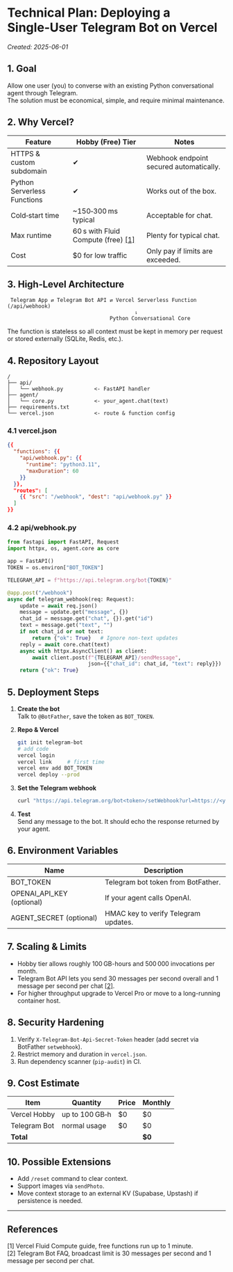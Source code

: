 
# Technical Plan: Deploying a Single‑User Telegram Bot on Vercel

*Created: 2025-06-01*

## 1. Goal
Allow one user (you) to converse with an existing Python conversational agent through Telegram.  
The solution must be economical, simple, and require minimal maintenance.

## 2. Why Vercel?
| Feature | Hobby (Free) Tier | Notes |
|---------|------------------|-------|
| HTTPS & custom subdomain | ✔ | Webhook endpoint secured automatically. |
| Python Serverless Functions | ✔ | Works out of the box. |
| Cold‑start time | ~150‑300 ms typical | Acceptable for chat. |
| Max runtime | 60 s with Fluid Compute (free) [[1]](#refs) | Plenty for typical chat. |
| Cost | $0 for low traffic | Only pay if limits are exceeded. |

## 3. High‑Level Architecture
```
 Telegram App ⇄ Telegram Bot API ⇄ Vercel Serverless Function (/api/webhook)
                                         ⇂
                                 Python Conversational Core
```
The function is stateless so all context must be kept in memory per request or stored externally (SQLite, Redis, etc.).

## 4. Repository Layout
```
/
├── api/
│   └── webhook.py          <- FastAPI handler
├── agent/
│   └── core.py             <- your_agent.chat(text)
├── requirements.txt
└── vercel.json             <- route & function config
```

### 4.1 vercel.json
```json
{{
  "functions": {{
    "api/webhook.py": {{
      "runtime": "python3.11",
      "maxDuration": 60
    }}
  }},
  "routes": [
    {{ "src": "/webhook", "dest": "api/webhook.py" }}
  ]
}}
```

### 4.2 api/webhook.py
```python
from fastapi import FastAPI, Request
import httpx, os, agent.core as core

app = FastAPI()
TOKEN = os.environ["BOT_TOKEN"]

TELEGRAM_API = f"https://api.telegram.org/bot{TOKEN}"

@app.post("/webhook")
async def telegram_webhook(req: Request):
    update = await req.json()
    message = update.get("message", {})
    chat_id = message.get("chat", {}).get("id")
    text = message.get("text", "")
    if not chat_id or not text:
        return {"ok": True}   # Ignore non‑text updates
    reply = await core.chat(text)
    async with httpx.AsyncClient() as client:
        await client.post(f"{TELEGRAM_API}/sendMessage",
                          json={{"chat_id": chat_id, "text": reply}})
    return {"ok": True}
```

## 5. Deployment Steps

1. **Create the bot**  
   Talk to `@BotFather`, save the token as `BOT_TOKEN`.

2. **Repo & Vercel**  
   ```bash
   git init telegram-bot
   # add code
   vercel login
   vercel link     # first time
   vercel env add BOT_TOKEN
   vercel deploy --prod
   ```

3. **Set the Telegram webhook**  
   ```bash
   curl "https://api.telegram.org/bot<token>/setWebhook?url=https://<your-app>.vercel.app/webhook"
   ```

4. **Test**  
   Send any message to the bot. It should echo the response returned by your agent.

## 6. Environment Variables
| Name | Description |
|------|-------------|
| BOT_TOKEN | Telegram bot token from BotFather. |
| OPENAI_API_KEY (optional) | If your agent calls OpenAI. |
| AGENT_SECRET (optional) | HMAC key to verify Telegram updates. |

## 7. Scaling & Limits
* Hobby tier allows roughly 100 GB-hours and 500 000 invocations per month.  
* Telegram Bot API lets you send 30 messages per second overall and 1 message per second per chat [[2]](#refs).  
* For higher throughput upgrade to Vercel Pro or move to a long-running container host.

## 8. Security Hardening
1. Verify `X-Telegram-Bot-Api-Secret-Token` header (add secret via BotFather `setwebhook`).  
2. Restrict memory and duration in `vercel.json`.  
3. Run dependency scanner (`pip-audit`) in CI.

## 9. Cost Estimate
| Item | Quantity | Price | Monthly |
|------|----------|-------|---------|
| Vercel Hobby | up to 100 GB‑h | $0 | $0 |
| Telegram Bot | normal usage | $0 | $0 |
| **Total** |  |  | **$0** |

## 10. Possible Extensions
* Add `/reset` command to clear context.  
* Support images via `sendPhoto`.  
* Move context storage to an external KV (Supabase, Upstash) if persistence is needed.

---

## <a name="refs">References</a>
[1] Vercel Fluid Compute guide, free functions run up to 1 minute.  
[2] Telegram Bot FAQ, broadcast limit is 30 messages per second and 1 message per second per chat.
